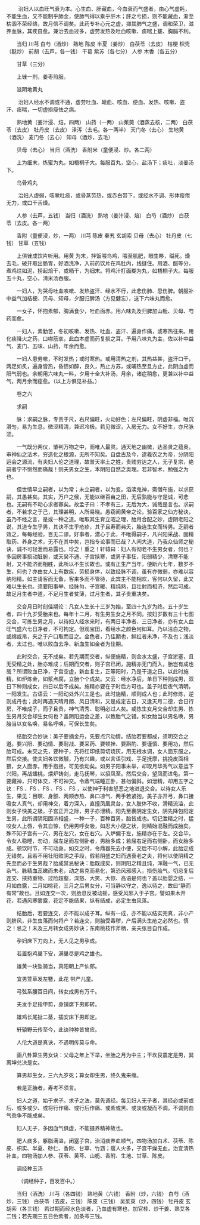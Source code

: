 <!-- { "loadSidebar": true } -->
　　 治妇人以血旺气衰为本。心生血、肝藏血，今血衰而气盛者，由心气虚耗，不能生血，又不能制乎肺金，使肺气得以乘乎肝木；肝之亏损，则不能藏血，渐至枯涸不荣经络，故月信不调矣。此药专补心元之虚，抑其肺气之盛，调和荣卫，滋养血脉，其疾自愈。兼治去血过多，虚劳发热及吐血咳嗽、痰喘上壅、胸膈不利。

　　当归 川芎 白芍（酒炒） 熟地 陈皮 半夏（姜炒） 白茯苓（去皮） 桔梗 枳壳（麸炒） 前胡（去芦。各一钱） 干葛 紫苏（各七分） 人参 木香（各五分）

　　甘草（三分）

　　上锉一剂，姜枣煎服。

　　滋阴地黄丸

　　 治妇人经水不调或不通，虚劳吐血、衄血、咳血、便血、发热、咳嗽、盗汗、痰喘，一切虚损瘦怯之病。

　　熟地黄（姜汁浸、焙，四两） 山药（一两） 山茱萸（酒蒸去核，二两） 白茯苓（去皮） 牡丹皮（去皮） 泽泻（去毛。各一两半） 天门冬（去心） 生地黄（酒洗） 麦门冬（去心） 知母（酒炒，去毛）

　　贝母（去心） 当归（酒洗） 香附米（童便浸、炒。各二两）

　　上为细末，炼蜜为丸，如梧桐子大。每服百丸，空心，盐汤下；痰吐，淡姜汤下。

　　乌骨鸡丸

　　 治妇人虚弱，咳嗽吐痰，或骨蒸劳热，或赤白带下，或经水不调、形体瘦倦无力，或口干舌燥。

　　人参（去芦，五钱） 当归（酒洗） 熟地（姜汁浸、焙） 白芍（酒炒） 白茯苓（去皮。各一两）

　　香附（童便浸，炒，一两） 川芎 陈皮 秦艽 玄胡索 贝母（去心） 牡丹皮（七钱） 甘草（五钱）

　　上俱锉成饮片听用。用黄 为末，拌饭喂鸟鸡，喂至肌肥，眼生眵，缢死。燥去毛，破开取出肠胃，好酒洗净，入前药饮片在鸡肚内，线缝住。用酒、醋等分，煮鸡烂如泥，捞起焙干，或晒干，为细末。将鸡汁打面糊为丸，如梧桐子大。每服五十丸，空心，清米汤吞服。

　　一妇人，为哭母吐血咳嗽、发热盗汗、经水不行，此悲伤肺、思伤脾。朝服补中益气加桔梗、贝母、知母，夕服归脾汤（方见健忘），送下六味丸而愈。

　　一女子，怀抱素郁，胸满食少，吐血面赤。用六味丸及归脾加山栀、贝母、芍药而愈。

　　一妇人，素勤苦，冬初咳嗽、发热、吐血、盗汗、遍身作痛，或寒热往来。用化痰降火之药，口噤筋挛，此血本虚而药复损之耳。予用八味丸为主，佐以补中益气、麦门、五味、山药，年余而愈。

　　一妇人患劳嗽，不时发热；或时寒热。或用清热之剂，其热益甚，盗汗口干，两足如炙，遍身皆热，昏愦如醉，良久，热止方苏，或晡热至旦方止，此阴血虚而阳气弱也。余朝用六味丸一料，夕用十全大补汤，月余，诸症稍愈，更兼以补中益气，两月余而痊愈。（以上方俱见补益。）

　　卷之六

　　求嗣

　　脉：求嗣之脉，专责于尺，右尺偏旺，火动好色；左尺偏旺，阴虚非福。唯沉滑匀，易为生息。微涩精清，兼迟冷极。若见微涩，入房无力。女不好生，亦尺脉涩。

　　一气既分两仪，肇判万物之中，而唯人最灵。通天地之幽微，达圣贤之蕴奥，审神仙之法术，穷造化之根源，无所不知矣。自盘古及今，逮羲农之为帝，分阴阳运会之源流，有夫妇人伦之道理，故普天率土之姓，贵贱穷达之人，无子复宗，绝嗣者宁不恻然而痛哉！则夫男女之生，本阴阳自然之奥理。若非智术，勉强之为也。

　　但世情早立嗣者，以为常；未立嗣者，以为变。滔渎鬼神，斋僧布施，以求获嗣，其愚甚矣。其实，万户之候，无能以继百亩之田，无后孰能与守是诚，可悲也。无嗣有不动心求者寡矣。故孟子曰：不孝有三，无后为大，诚哉是言也。求嗣者，不若求之于己，其理甚明，人所易晓。愚窃闻黄帝之论，验百家之仙方秘诀，虽乃不经之言，是或一种之道。唯取其生育立昭之理，胎月合配之妙，虚阴老阳之说，其道专生乎男，其诀不生乎疮疹，其子且寿而弗夭，胎连生女而转男。乏嗣者效之，每每经验，百无二谬。好事者，潜心于此，不唯得嗣子，凡兴阳采战、固精取药、养身之术，无不在其中矣，岂指专论事而已哉？人间大道，乃我众仙师之秘诀，诚不可轻泄而易露也。珍之！重之！轩辕曰：妇人有彻老不生男女者，何也？多因房事损动脏腑，或天癸不通、子宫挟寒，或男子事狂，阳弱精少，清寒不能射，又不能济而相胜，此所以不生长故也。或有正生产当年，便断六七年，数岁不生，何也？亦由女人上有数疾，劳损身体，以致经脉不调，虽有亦微弱，亦难以容纳阳精。如主请客而无备，客来多而不管待，此宾主不能相欢，客何以久留，此又难以生长也。须要阳事举、经脉匀、子宫暖、精纯熟，且壮射而相济，然后可成。故足月生者中道，不足月生者贫薄，过月生者，其子贵重决矣。

　　交合月日时刻佳期论：凡女人生长十三岁为始，至四十九岁为终。五十岁生者，四十九岁受胎来也。每年十二月，有生男生女之月不同。按妇岁数有三十七图交合，可拣生男之月，以待妇人经水来时，有两日半净者、三日净者，亦有女人血旺气盛六七日净者，不可拘定。但观宝田，看经水之颜色何如耳。乃以洁白之物，或绵或帛，夹之于户口取而目之。金色者，乃佳期也，鲜红者未净，不及也；浅淡者，太过也。唯以败血去净、新血生如金者为佳期。

　　此时交合，无不成矣。若先期而交者，纵便施精，则金水太盛，子宫淤塞，且无受精之处，胎亦难成；后期而交者，则子宫已闭，施精亦无门而入，胎岂有成也哉？所谓败血已净，子宫空虚，新血复生，正等阳时，乃是干道之日。以此时施精，如炉炼金，如浆点腐，立胎个个成矣。又云：经水净后，单日下种则成男，双日下种则成女，四日以后不成矣。施精亦要在子时后方可也。盖子时后夜气清明，一阳发生。古语云：一阳动处外兴工是也。此时施精，顺则成人也；此时修炼，逆则成丹也；此时再遇天晴月朗、风日清和，又是成定吉日，又逢天月二德，合日行房，不唯成子，而子且贵，神气清秀、聪明必过人矣。或拣生女月交合却生男、拣生男月交合却生女何也？盖阴阳运会之差，以致胎气之错。如女胎当以男名唤，男胎当以女名唤，易名呼唤，可保长生矣。

　　结胎交合妙诀：美子要摘金丹，先要点穴动情。结胎若要都成，须明交合之道。要兴阳、要动情、要耐战、要采药、要顿挫、要斟酌、要谨慎、要用功，然后胎可成。未交之先，要种子，先将红印纸剪切烧灰，用无根水调，女人面东服之，然后交接。使夫妇各饮微醺，乃有兴趣，或以言语引戏、手足抚摩，挑挽皮面相猥，女人面赤，用手抱搂，可见欲动矣。如男子阳事未举，却取月华秀气以意运下兴阳，再战蟠桃，煨炉铸剑，走马抚琴，以招凤至。然后交合，望凤而进龟。第一要藏神，只可体交，不可神交。令鼎气端睡正卧，甚勿偏斜。如泄精，却用五字之诀：FS 、FS 、FS 、FS 、FS ，以使神于利害怒恶之地进退交合。以待女人乐生，果见：目瞑、身颤、两颊赤热、鼻口凉气、两手若紧抱，美子亦开弓，鼻口接吸女人真气，却用神交，着力深入，直撞凤凰灵台，女人肢体不收，滑精流溢，此则女子快美之极，子宫正开之际，男子亦泄精。阳先至裹阴定生女，阴先降包阳定生男，此所谓阴阳固济相盛，一种一子，百种百男，胎皆成也。切记泄精之时，猛咬女人上唇，令其自惊，仍用男呼女吸，如忍大小便之状，则精始混融而成胎矣。殊不知子宫有一穴，男在左穴，女在右穴。入炉偏于左，施精亦在于左。交合毕，令女人稳睡，勿动，屈左足而左侧卧者，男胎多成；若屈右足而右侧卧，而女胎多成。顿饮时节，不可动身。如交之时，令鼎器先去小便，交后不可小解，此胎定成无错矣。且若不用壮阳败阴之手段，假若阴盛之妇而遇衰老之夫，将何以使阴精之先至而必于生男哉？胎成禁忌秘诀：胎既成矣，则阴阳之精且纯，浑融一气，已无杂气。脉精血蕊嫩而未老，动之易克而易化，第恐风邪感入，损伤胎气。切忌复后连交、挟持重物、过险超壑，深怒、大笑、大惊、高语是何也？盖以胎婴之结，一月如白露，二月如桃花，三月之后男女分，可当静以守之，逸以待之，故曰“静而有常”故也。且如连交一次，则胎息反被动摇，感受风邪入于子宫。譬如果木开花，若遇风寒雾露，花定不能结果，纵有结成，必定生虫风落。

　　结胎后，若要连交，亦不能以成子耳。纵有一成，亦不能以结实完真，非小产则脐风，非生虫落而何将产？若连交，则胎受毒秽，产后满头生疮之必然也。慎之！忌之！未及三月转女成男妙诀；东南桃枝作斧柄，亲夫张目自作成。

　　孕妇床下刀向上，无人见之男孕成。

　　若置抱鸡巢下安，满巢尽是鸡之雄也。

　　雄黄一块坠骑当，真阳朝上产仙郎。

　　宜男萱草发左簪，此花 带产儿童。

　　弓弦系腰百日间，转女成男有万千。

　　夫发手足指甲剪，身铺席下男即转。

　　雄鸡长尾扯二茎，插安床下男即定。

　　轩辕野云传至今，此诀种种皆曾应。

　　人伦大道是真诀，不遇明传莫与命。

　　画八卦算生男女诀：父母之年上下举，坐胎之月为中主；干坎艮震定是男，巽离坤兑决是女。

　　算男却生女，三六九岁死；算女却生男，终久鬼来缠。

　　若是正胎者，寿考不须言。

　　妇人之道，始于求子。求子之法，莫先调经。每见妇人无子者，其经必或前或后、或多或少、或将行作痛、或行后作痛、或紫或黑、或淡或凝而不调。不调则血气乖争不能成矣。

　　妇人无子，多因血气俱虚，不能摄养精神故也。

　　肥人痰多，躯脂满溢，闭塞子宫，治消痰养血顺气，四物汤加白术、茯苓、陈皮、枳实、半夏、砂仁、香附、甘草、竹沥；瘦人火多，子宫干燥无血，治宜清热补血，四物汤加人参、茯苓、黄芩、山栀、香附、生地、甘草、陈皮。

　　调经种玉汤

　　 （调经种子，百发百中。）

　　当归（酒洗） 川芎（各四钱） 熟地黄（六钱） 香附（炒，六钱） 白芍（酒炒，三钱） 白茯苓（去皮，三钱） 陈皮（三钱） 吴茱萸（炒，四钱） 牡丹皮 玄胡索（各三钱） 若过期而经水色淡者，乃血虚有寒也，加官桂、炒干姜、熟艾各二钱；若先期三五日色紫者，加条芩三钱。

